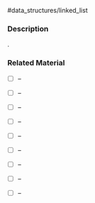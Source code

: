 #data_structures/linked_list

### Description

.
### Related Material

- [ ] – 
- [ ] – 
- [ ] – 
- [ ] – 

- [ ] – 
- [ ] – 
- [ ] – 
- [ ] – 
- [ ] – 

